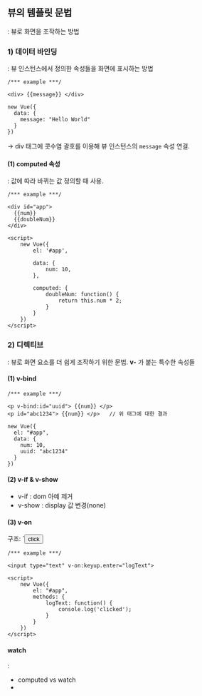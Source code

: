 ## 뷰의 템플릿 문법
: 뷰로 화면을 조작하는 방법
### 1) 데이터 바인딩
: 뷰 인스턴스에서 정의한 속성들을 화면에 표시하는 방법
```
/*** example ***/

<div> {{message}} </div>

new Vue({
  data: {
    message: "Hello World"
  }
})
```
-> div 태그에 콧수염 괄호를 이용해 뷰 인스턴스의 `message` 속성 연걸.

#### (1) computed 속성
: 값에 따라 바뀌는 값 정의할 때 사용. 
```
/*** example ***/

<div id="app">
  {{num}} 
  {{doubleNum}}
</div>

<script>
    new Vue({
        el: '#app',
        
        data: {
            num: 10,
        },
        
        computed: { 
            doubleNum: function() {
                return this.num * 2;
            }
        }
    })
</script>

```
### 2) 디렉티브
: 뷰로 화면 요소를 더 쉽게 조작하기 위한 문법. __v-__ 가 붙는 특수한 속성들
#### (1) v-bind
```
/*** example ***/

<p v-bind:id="uuid"> {{num}} </p>
<p id="abc1234"> {{num}} </p>   // 위 태그에 대한 결과 

new Vue({
  el: "#app",
  data: {
    num: 10,
    uuid: "abc1234"
  }
})
```

#### (2) v-if & v-show
- v-if : dom 아예 제거
- v-show : display 값 변경(none)

#### (3) v-on
구조: `<button v-on:click="메소드이름"> click </button>
```
/*** example ***/

<input type="text" v-on:keyup.enter="logText">

<script>
    new Vue({
        el: "#app",
        methods: {
            logText: function() {
                console.log('clicked');
            }
        }
    })
</script>
```

#### watch
:
- computed vs watch
- 
